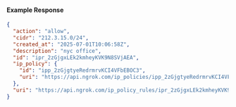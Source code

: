 <!-- Code generated for API Clients. DO NOT EDIT. -->

#### Example Response

```json
{
  "action": "allow",
  "cidr": "212.3.15.0/24",
  "created_at": "2025-07-01T10:06:58Z",
  "description": "nyc office",
  "id": "ipr_2zGjgxLEk2kmheyKVK9N8SVjAEA",
  "ip_policy": {
    "id": "ipp_2zGjgtyeRedrmrvKCI4VFbEBOC3",
    "uri": "https://api.ngrok.com/ip_policies/ipp_2zGjgtyeRedrmrvKCI4VFbEBOC3"
  },
  "uri": "https://api.ngrok.com/ip_policy_rules/ipr_2zGjgxLEk2kmheyKVK9N8SVjAEA"
}
```
